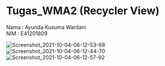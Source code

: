 # Tugas_WMA2 (Recycler View)
Nama : Ayunda Kusuma Wardani <br/>
NIM  : E41201809

![Screenshot_2021-10-04-06-12-53-68](https://user-images.githubusercontent.com/47249108/135788699-b9685516-41c8-46c1-91fc-8cc487c5a88f.jpg)
![Screenshot_2021-10-04-06-12-44-70](https://user-images.githubusercontent.com/47249108/135788718-8b8a1775-703f-4dad-bf8c-1d253f4c273e.jpg)
![Screenshot_2021-10-04-06-12-57-92](https://user-images.githubusercontent.com/47249108/135788733-0710e77e-055a-4108-8fa8-88dd51c17d38.jpg)
